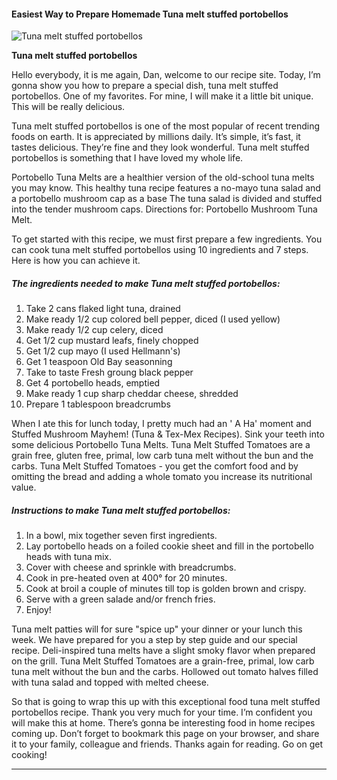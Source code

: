             

#### Easiest Way to Prepare Homemade Tuna melt stuffed portobellos

![Tuna melt stuffed portobellos](https://img-global.cpcdn.com/recipes/b582384ba5b07dd5/751x532cq70/tuna-melt-stuffed-portobellos-recipe-main-photo.jpg)

**Tuna melt stuffed portobellos**

Hello everybody, it is me again, Dan, welcome to our recipe site. Today, I’m gonna show you how to prepare a special dish, tuna melt stuffed portobellos. One of my favorites. For mine, I will make it a little bit unique. This will be really delicious.

Tuna melt stuffed portobellos is one of the most popular of recent trending foods on earth. It is appreciated by millions daily. It’s simple, it’s fast, it tastes delicious. They’re fine and they look wonderful. Tuna melt stuffed portobellos is something that I have loved my whole life.

Portobello Tuna Melts are a healthier version of the old-school tuna melts you may know. This healthy tuna recipe features a no-mayo tuna salad and a portobello mushroom cap as a base The tuna salad is divided and stuffed into the tender mushroom caps. Directions for: Portobello Mushroom Tuna Melt.

To get started with this recipe, we must first prepare a few ingredients. You can cook tuna melt stuffed portobellos using 10 ingredients and 7 steps. Here is how you can achieve it.

##### The ingredients needed to make Tuna melt stuffed portobellos:

1.  Take 2 cans flaked light tuna, drained
2.  Make ready 1/2 cup colored bell pepper, diced (I used yellow)
3.  Make ready 1/2 cup celery, diced
4.  Get 1/2 cup mustard leafs, finely chopped
5.  Get 1/2 cup mayo (I used Hellmann's)
6.  Get 1 teaspoon Old Bay seasonning
7.  Take to taste Fresh groung black pepper
8.  Get 4 portobello heads, emptied
9.  Make ready 1 cup sharp cheddar cheese, shredded
10.  Prepare 1 tablespoon breadcrumbs

When I ate this for lunch today, I pretty much had an ' A Ha' moment and Stuffed Mushroom Mayhem! (Tuna & Tex-Mex Recipes). Sink your teeth into some delicious Portobello Tuna Melts. Tuna Melt Stuffed Tomatoes are a grain free, gluten free, primal, low carb tuna melt without the bun and the carbs. Tuna Melt Stuffed Tomatoes - you get the comfort food and by omitting the bread and adding a whole tomato you increase its nutritional value.

##### Instructions to make Tuna melt stuffed portobellos:

1.  In a bowl, mix together seven first ingredients.
2.  Lay portobello heads on a foiled cookie sheet and fill in the portobello heads with tuna mix.
3.  Cover with cheese and sprinkle with breadcrumbs.
4.  Cook in pre-heated oven at 400° for 20 minutes.
5.  Cook at broil a couple of minutes till top is golden brown and crispy.
6.  Serve with a green salade and/or french fries.
7.  Enjoy!

Tuna melt patties will for sure "spice up" your dinner or your lunch this week. We have prepared for you a step by step guide and our special recipe. Deli-inspired tuna melts have a slight smoky flavor when prepared on the grill. Tuna Melt Stuffed Tomatoes are a grain-free, primal, low carb tuna melt without the bun and the carbs. Hollowed out tomato halves filled with tuna salad and topped with melted cheese.

So that is going to wrap this up with this exceptional food tuna melt stuffed portobellos recipe. Thank you very much for your time. I’m confident you will make this at home. There’s gonna be interesting food in home recipes coming up. Don’t forget to bookmark this page on your browser, and share it to your family, colleague and friends. Thanks again for reading. Go on get cooking!

* * *